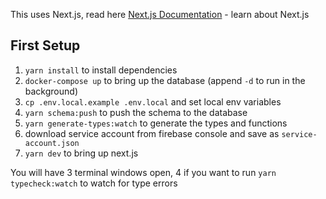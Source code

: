 This uses Next.js, read here [Next.js Documentation](https://nextjs.org/docs) -
learn about Next.js

## First Setup

1. `yarn install` to install dependencies
2. `docker-compose up` to bring up the database (append `-d` to run in the background)
3. `cp .env.local.example .env.local` and set local env variables
4. `yarn schema:push` to push the schema to the database
5. `yarn generate-types:watch` to generate the types and functions
6. download service account from firebase console and save as
   `service-account.json`
7. `yarn dev` to bring up next.js

You will have 3 terminal windows open, 4 if you want to run `yarn typecheck:watch` to
watch for type errors
